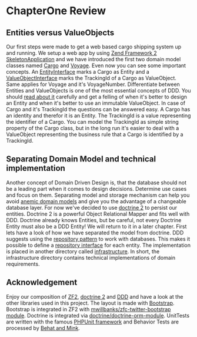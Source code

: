 # ChapterOne Review

## Entities versus ValueObjects
Our first steps were made to get a web based cargo shipping system up and running. We setup a web app by using [Zend Framework 2 SkeletonApplication](https://github.com/zendframework/ZendSkeletonApplication) and we have introduced the first two domain model classes named [Cargo](https://github.com/codeliner/php-ddd-cargo-sample/blob/ChapterOne/module/Application/src/Application/Domain/Model/Cargo/Cargo.php) and [Voyage](https://github.com/codeliner/php-ddd-cargo-sample/blob/ChapterOne/module/Application/src/Application/Domain/Model/Voyage/Voyage.php). Even now you can see some important concepts. An [EntityInterface](https://github.com/codeliner/php-ddd-cargo-sample/blob/ChapterOne/module/Application/src/Application/Domain/Shared/EntityInterface.php) marks a Cargo as Entity and a [ValueObjectInterface](https://github.com/codeliner/php-ddd-cargo-sample/blob/ChapterOne/module/Application/src/Application/Domain/Shared/ValueObjectInterface.php) marks the TrackingId of a Cargo as ValueObject. Same applies for Voyage and it's VoyageNumber.
Differentiate between Entities and ValueObjects is one of the most essential concepts of DDD. You should [read about it](http://martinfowler.com/bliki/EvansClassification.html) carefully and get a felling of when it's better to design an Entity and when it's better to use an immutable ValueObject. In case of Cargo and it's TrackingId the questions can be answered easy. A Cargo has an identity and therefor it is an Entity. The TrackingId is a value representing the identifier of a Cargo. You can model the TrackingId as simple string property of the Cargo class, but in the long run it's easier to deal with a ValueObject representing the business rule that a Cargo is identified by a TrackingId.

## Separating Domain Model and technical implementation
Another concept of Domain Driven Design is, that the database should not be a leading part when it comes to design decisions. Determine use cases and focus on them. Separating model and storage mechanism can help you avoid [anemic domain models](http://www.martinfowler.com/bliki/AnemicDomainModel.html) and give you the advantage of a changeable database layer. For now we've decided to use [doctrine 2](http://www.doctrine-project.org/) to persist our entities. Doctrine 2 is a powerful Object Relational Mapper and fits well with DDD. Doctrine already knows Entities, but be careful, not every Doctrine Entity must also be a DDD Entity! We will return to it in a later chapter. First lets have a look of how we have separated the model from doctrine. DDD suggests using the [repository pattern](http://martinfowler.com/eaaCatalog/repository.html) to work with databases. This makes it possible to define a [repository interface](https://github.com/codeliner/php-ddd-cargo-sample/blob/ChapterOne/module/Application/src/Application/Domain/Model/Cargo/CargoRepositoryInterface.php) for each entity. The implementation is placed in another directory called [infrastructure](https://github.com/codeliner/php-ddd-cargo-sample/tree/ChapterOne/module/Application/src/Application/Infrastructure).  In short, the infrastructure directory contains technical implementations of domain requirements.

## Acknowledgement
Enjoy our composition of [ZF2](http://framework.zend.com/), [doctrine 2](http://www.doctrine-project.org/) and [DDD](http://dddcommunity.org/) and have a look at the other libraries used in this project. The layout is made with [Bootstrap](http://getbootstrap.com/). Bootstrap is integrated in ZF2 with [mwillbanks/zfc-twitter-bootstrap module](https://github.com/mwillbanks/ZfcTwitterBootstrap). Doctrine is integrated via [doctrine/doctrine-orm-module](https://github.com/doctrine/DoctrineORMModule). UnitTests are written with the famous [PHPUnit framework](http://phpunit.de/) and Behavior Tests are processed by [Behat and Mink](http://behat.org/).